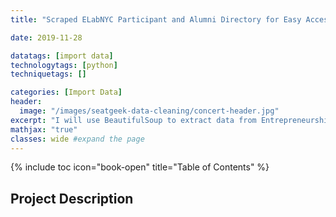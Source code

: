 ```yaml
---
title: "Scraped ELabNYC Participant and Alumni Directory for Easy Access To List Of Profiles And Respective Companies"

date: 2019-11-28

datatags: [import data]
technologytags: [python]
techniquetags: []

categories: [Import Data]
header:
  image: "/images/seatgeek-data-cleaning/concert-header.jpg"
excerpt: "I will use BeautifulSoup to extract data from Entrepreneurship Lab Bio and Health Tech NYC"
mathjax: "true"
classes: wide #expand the page
---
```

{% include toc icon="book-open" title="Table of Contents" %}<br/>

## Project Description

